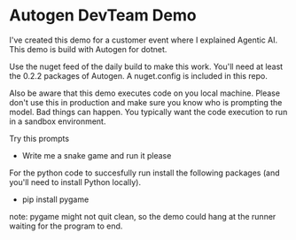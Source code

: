 # Autogen DevTeam Demo

I've created this demo for a customer event where I explained Agentic AI.
This demo is build with Autogen for dotnet.

Use the nuget feed of the daily build to make this work. You'll need at least the 0.2.2 packages of Autogen.
A nuget.config is included in this repo.

Also be aware that this demo executes code on you local machine. Please don't use this in production and make sure you know who is prompting the model. Bad things can happen. You typically want the code execution to run in a sandbox environment.

Try this prompts
- Write me a snake game and run it please


For the python code to succesfully run install the following packages (and you'll need to install Python locally).
- pip install pygame


note: pygame might not quit clean, so the demo could hang at the runner waiting for the program to end.